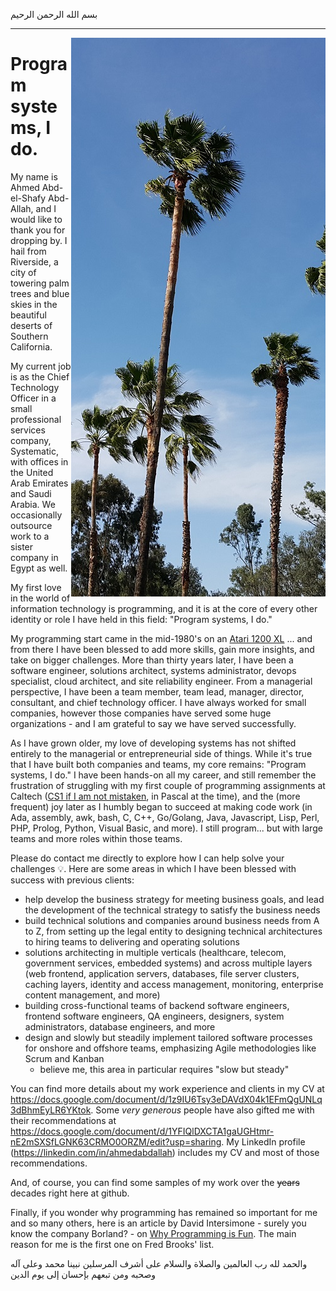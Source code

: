 
بسم الله الرحمن الرحيم

***

<img align="right" src="https://github.com/aaabdallah/aaabdallah/blob/master/palmTrees2.jpg" alt="Palm trees at the California Citrus State Historic Park in Riverside, California" title="Palm trees at the California Citrus State Historic Park in Riverside, California"/>

# Program systems, I do.

<div style="text-align:center">
  <span style="background-color:blue">
</span>
</div>

My name is Ahmed Abd-el-Shafy Abd-Allah, and I would like to thank you for dropping by. I hail from Riverside, a city of towering palm trees and blue skies in the beautiful deserts of Southern California.

My current job is as the Chief Technology Officer in a small professional services company, Systematic, with offices in the United Arab Emirates and Saudi Arabia. We occasionally outsource work to a sister company in Egypt as well.

My first love in the world of information technology is programming, and it is at the core of every other identity or role I have held in this field: "Program systems, I do."

My programming start came in the mid-1980's on an [Atari 1200 XL](https://de.wikipedia.org/wiki/Atari_1200XL) ... and from there I have been blessed to add more skills, gain more insights, and take on bigger challenges. More than thirty years later, I have been a software engineer, solutions architect, systems administrator, devops specialist, cloud architect, and site reliability engineer. From a managerial perspective, I have been a team member, team lead, manager, director, consultant, and chief technology officer. I have always worked for small companies, however those companies have served some huge organizations - and I am grateful to say we have served successfully.

As I have grown older, my love of developing systems has not shifted entirely to the managerial or entrepreneurial side of things. While it's true that I have built both companies and teams, my core remains: "Program systems, I do." I have been hands-on all my career, and still remember the frustration of struggling with my first couple of programming assignments at Caltech ([CS1 if I am not mistaken](http://www.cms.caltech.edu/academics/course_desc), in Pascal at the time), and the (more frequent) joy later as I humbly began to succeed at making code work (in Ada, assembly, awk, bash, C, C++, Go/Golang, Java, Javascript, Lisp, Perl, PHP, Prolog, Python, Visual Basic, and more). I still program... but with large teams and more roles within those teams.

Please do contact me directly to explore how I can help solve your challenges :bulb:. Here are some areas in which I have been blessed with success with previous clients:
- help develop the business strategy for meeting business goals, and lead the development of the technical strategy to satisfy the business needs
- build technical solutions and companies around business needs from A to Z, from setting up the legal entity to designing technical architectures to hiring teams to delivering and operating solutions
- solutions architecting in multiple verticals (healthcare, telecom, government services, embedded systems) and across multiple layers (web frontend, application servers, databases, file server clusters, caching layers, identity and access management, monitoring, enterprise content management, and more)
- building cross-functional teams of backend software engineers, frontend software engineers, QA engineers, designers, system administrators, database engineers, and more
- design and slowly but steadily implement tailored software processes for onshore and offshore teams, emphasizing Agile methodologies like Scrum and Kanban
  - believe me, this area in particular requires "slow but steady"

You can find more details about my work experience and clients in my CV at https://docs.google.com/document/d/1z9IU6Tsy3eDAVdX04k1EFmQgUNLq3dBhmEyLR6YKtok. Some _very generous_ people have also gifted me with their recommendations at https://docs.google.com/document/d/1YFIQlDXCTA1gaUGHtmr-nE2mSXSfLGNK63CRMO0ORZM/edit?usp=sharing. My LinkedIn profile (https://linkedin.com/in/ahmedabdallah) includes my CV and most of those recommendations.

And, of course, you can find some samples of my work over the ~~years~~ decades right here at github.

Finally, if you wonder why programming has remained so important for me and so many others, here is an article by David Intersimone - surely you know the company Borland? - on [Why Programming is Fun](https://www.drdobbs.com/architecture-and-design/why-programming-is-fun/196603871). The main reason for me is the first one on Fred Brooks' list.

والحمد لله رب العالمين والصلاة والسلام على أشرف المرسلين نبينا محمد وعلى آله وصحبه ومن تبعهم بإحسان إلى يوم الدين

<!--
**aaabdallah/aaabdallah** is a ✨ _special_ ✨ repository because its `README.md` (this file) appears on your GitHub profile.

Here are some ideas to get you started:

- 🔭 I’m currently working on ...
- 🌱 I’m currently learning ...
- 👯 I’m looking to collaborate on ...
- 🤔 I’m looking for help with ...
- 💬 Ask me about ...
- 📫 How to reach me: ...
- 😄 Pronouns: ...
- ⚡ Fun fact: ...
-->
